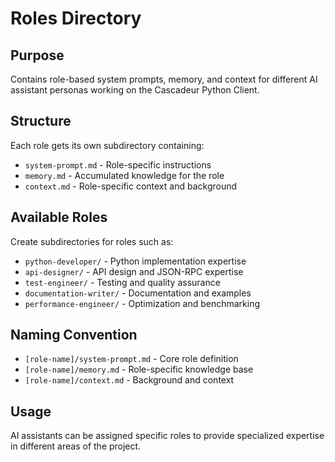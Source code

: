 # Roles Directory

## Purpose
Contains role-based system prompts, memory, and context for different AI assistant personas working on the Cascadeur Python Client.

## Structure
Each role gets its own subdirectory containing:
- `system-prompt.md` - Role-specific instructions
- `memory.md` - Accumulated knowledge for the role
- `context.md` - Role-specific context and background

## Available Roles
Create subdirectories for roles such as:
- `python-developer/` - Python implementation expertise
- `api-designer/` - API design and JSON-RPC expertise
- `test-engineer/` - Testing and quality assurance
- `documentation-writer/` - Documentation and examples
- `performance-engineer/` - Optimization and benchmarking

## Naming Convention
- `[role-name]/system-prompt.md` - Core role definition
- `[role-name]/memory.md` - Role-specific knowledge base
- `[role-name]/context.md` - Background and context

## Usage
AI assistants can be assigned specific roles to provide specialized expertise in different areas of the project.